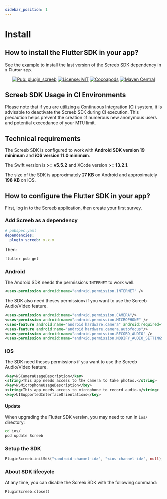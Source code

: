 ```yaml
---
sidebar_position: 1
---
```


# Install

## How to install the Flutter SDK in your app?

See the [example](https://github.com/ScreebApp/flutter-screeb-plugin/tree/master/example) to install the last version of the Screeb SDK dependency in a Flutter app.

<p align="center">
  <a href="https://pub.dev/packages/plugin_screeb"><img src="https://img.shields.io/pub/v/plugin_screeb" alt="Pub: plugin_screeb"/></a>
  <a href="https://opensource.org/licenses/MIT"><img src="https://img.shields.io/badge/license-MIT-purple.svg" alt="License: MIT"/></a>
  <a href="https://cocoapods.org/pods/Screeb"><img src="https://img.shields.io/cocoapods/v/Screeb.svg?style=flat" alt="Cocoapods"/></a>
  <a href="https://search.maven.org/search?q=g:%22app.screeb.sdk%22%20AND%20a:%22survey%22"><img src="https://img.shields.io/maven-central/v/app.screeb.sdk/survey.svg?label=Maven%20Central" alt="Maven Central"/></a>
</p>

## Screeb SDK Usage in CI Environments

Please note that if you are utilizing a Continuous Integration (CI) system, it is advisable to deactivate the Screeb SDK during CI execution. This precaution helps prevent the creation of numerous new anonymous users and potential exceedance of your MTU limit.

## Technical requirements

The Screeb SDK is configured to work with **Android SDK version 19 minimum** and **iOS version 11.0 minimum**.

The Swift version is **>= v5.5.2** and XCode version **>= 13.2.1**.

The size of the SDK is approximately **27 KB** on Android and approximately **198 KB** on iOS.

## How to configure the Flutter SDK in your app?

First, log in to the Screeb application, then create your first survey.

### Add Screeb as a dependency

```yaml
# pubspec.yaml
dependencies:
  plugin_screeb: x.x.x
```

Then:

```sh
flutter pub get
```

### Android

The Android SDK needs the permissions `INTERNET` to work well.

```xml
<uses-permission android:name="android.permission.INTERNET" />
```

The SDK also need theses permissions if you want to use the Screeb Audio/Video feature.
```xml
<uses-permission android:name="android.permission.CAMERA"/>
<uses-permission android:name="android.permission.MICROPHONE" />
<uses-feature android:name="android.hardware.camera" android:required="true"/>
<uses-feature android:name="android.hardware.camera.autofocus"/>
<uses-permission android:name="android.permission.RECORD_AUDIO" />
<uses-permission android:name="android.permission.MODIFY_AUDIO_SETTINGS" />
```

### iOS

The SDK need theses permissions if you want to use the Screeb Audio/Video feature.
```xml
<key>NSCameraUsageDescription</key>
<string>This app needs access to the camera to take photos.</string>
<key>NSMicrophoneUsageDescription</key>
<string>This app needs access to microphone to record audio.</string>
<key>UISupportedInterfaceOrientations</key>
```

#### Update

When upgrading the Flutter SDK version, you may need to run in `ios/` directory:

```sh
cd ios/
pod update Screeb
```

### Setup the SDK

```dart
PluginScreeb.initSdk("<android-channel-id>", "<ios-channel-id>", null);
```

### About SDK lifecycle

At any time, you can disable the Screeb SDK with the following command:

```dart
PluginScreeb.close()
```
